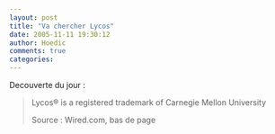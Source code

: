 ```yaml
---
layout: post
title: "Va chercher Lycos"
date: 2005-11-11 19:30:12
author: Hoedic
comments: true
categories: 
---
```



Decouverte du jour :

<blockquote class="citation">Lycos® is a registered trademark of Carnegie Mellon University

Source : Wired.com, bas de page</blockquote>

